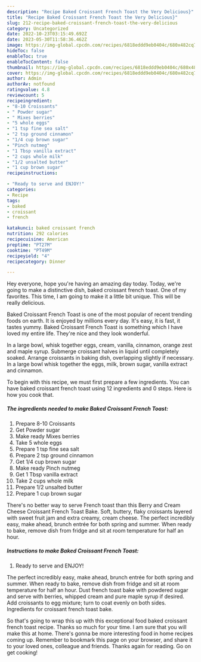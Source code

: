 ```yaml
---
description: "Recipe Baked Croissant French Toast the Very Delicious}"
title: "Recipe Baked Croissant French Toast the Very Delicious}"
slug: 212-recipe-baked-croissant-french-toast-the-very-delicious
category: Uncategorized
date: 2022-10-23T03:15:49.692Z
date: 2023-05-30T11:58:36.462Z
image: https://img-global.cpcdn.com/recipes/6818eddd9eb0404c/680x482cq70/baked-croissant-french-toast-recipe-main-photo.jpg
hideToc: false
enableToc: true
enableTocContent: false
thumbnail: https://img-global.cpcdn.com/recipes/6818eddd9eb0404c/680x482cq70/baked-croissant-french-toast-recipe-main-photo.jpg
cover: https://img-global.cpcdn.com/recipes/6818eddd9eb0404c/680x482cq70/baked-croissant-french-toast-recipe-main-photo.jpg
author: Admin
authorAv: notfound
ratingvalue: 4.8
reviewcount: 5
recipeingredient:
- "8-10 Croissants"
- " Powder sugar"
- " Mixes berries"
- "5 whole eggs"
- "1 tsp fine sea salt"
- "2 tsp ground cinnamon"
- "1/4 cup brown sugar"
- "Pinch nutmeg"
- "1 Tbsp vanilla extract"
- "2 cups whole milk"
- "1/2 unsalted butter"
- "1 cup brown sugar"
recipeinstructions:

- "Ready to serve and ENJOY!"
categories:
- Recipe
tags:
- baked
- croissant
- french

katakunci: baked croissant french 
nutrition: 292 calories
recipecuisine: American
preptime: "PT27M"
cooktime: "PT49M"
recipeyield: "4"
recipecategory: Dinner

---
```



Hey everyone, hope you're having an amazing day today. Today, we're going to make a distinctive dish, baked croissant french toast. One of my favorites. This time, I am going to make it a little bit unique. This will be really delicious.

Baked Croissant French Toast is one of the most popular of recent trending foods on earth. It is enjoyed by millions every day. It's easy, it is fast, it tastes yummy. Baked Croissant French Toast is something which I have loved my entire life. They're nice and they look wonderful.

In a large bowl, whisk together eggs, cream, vanilla, cinnamon, orange zest and maple syrup. Submerge croissant halves in liquid until completely soaked. Arrange croissants in baking dish, overlapping slightly if necessary. In a large bowl whisk together the eggs, milk, brown sugar, vanilla extract and cinnamon.


To begin with this recipe, we must first prepare a few ingredients. You can have baked croissant french toast using 12 ingredients and 0 steps. Here is how you cook that.

<!--inarticleads1-->

##### The ingredients needed to make Baked Croissant French Toast:

1. Prepare 8-10 Croissants
1. Get  Powder sugar
1. Make ready  Mixes berries
1. Take 5 whole eggs
1. Prepare 1 tsp fine sea salt
1. Prepare 2 tsp ground cinnamon
1. Get 1/4 cup brown sugar
1. Make ready Pinch nutmeg
1. Get 1 Tbsp vanilla extract
1. Take 2 cups whole milk
1. Prepare 1/2 unsalted butter
1. Prepare 1 cup brown sugar


There&#39;s no better way to serve French toast than this Berry and Cream Cheese Croissant French Toast Bake. Soft, buttery, flaky croissants layered with sweet fruit jam and extra creamy, cream cheese. The perfect incredibly easy, make ahead, brunch entrée for both spring and summer. When ready to bake, remove dish from fridge and sit at room temperature for half an hour. 

<!--inarticleads2-->

##### Instructions to make Baked Croissant French Toast:


1. Ready to serve and ENJOY!

The perfect incredibly easy, make ahead, brunch entrée for both spring and summer. When ready to bake, remove dish from fridge and sit at room temperature for half an hour. Dust french toast bake with powdered sugar and serve with berries, whipped cream and pure maple syrup if desired. Add croissants to egg mixture; turn to coat evenly on both sides. Ingredients for croissant french toast bake. 

So that's going to wrap this up with this exceptional food baked croissant french toast recipe. Thanks so much for your time. I am sure that you will make this at home. There's gonna be more interesting food in home recipes coming up. Remember to bookmark this page on your browser, and share it to your loved ones, colleague and friends. Thanks again for reading. Go on get cooking!
